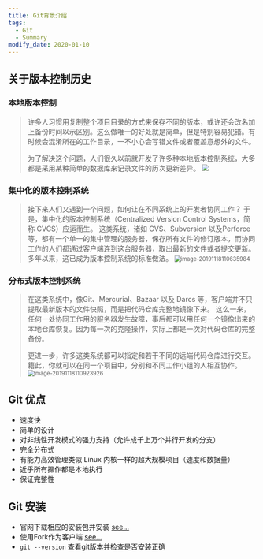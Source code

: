 ```yaml
---
title: Git背景介绍
tags: 
  - Git
  - Summary
modify_date: 2020-01-10
---
```


## 关于版本控制历史

### 本地版本控制

>许多人习惯用复制整个项目目录的方式来保存不同的版本，或许还会改名加上备份时间以示区别。这么做唯一的好处就是简单，但是特别容易犯错。有时候会混淆所在的工作目录，一不小心会写错文件或者覆盖意想外的文件。
>
><!--more-->
>
>为了解决这个问题，人们很久以前就开发了许多种本地版本控制系统，大多都是采用某种简单的数据库来记录文件的历次更新差异。
><img src="https://i.loli.net/2020/05/17/R3TIsBWSgx4KlhH.png" style="zoom: 80%;" />

### 集中化的版本控制系统

>接下来人们又遇到一个问题，如何让在不同系统上的开发者协同工作？ 于是，集中化的版本控制系统（Centralized Version Control Systems，简称 CVCS）应运而生。 这类系统，诸如 CVS、Subversion 以及Perforce 等，都有一个单一的集中管理的服务器，保存所有文件的修订版本，而协同工作的人们都通过客户端连到这台服务器，取出最新的文件或者提交更新。 多年以来，这已成为版本控制系统的标准做法。
><img src="https://i.loli.net/2020/05/17/hcQS4igRmFnUK6d.png" alt="image-20191118110635984" style="zoom: 80%;" />

### 分布式版本控制系统

>在这类系统中，像Git、Mercurial、Bazaar 以及 Darcs 等，客户端并不只提取最新版本的文件快照，而是把代码仓库完整地镜像下来。 这么一来，任何一处协同工作用的服务器发生故障，事后都可以用任何一个镜像出来的本地仓库恢复。因为每一次的克隆操作，实际上都是一次对代码仓库的完整备份。
>
>更进一步，许多这类系统都可以指定和若干不同的远端代码仓库进行交互。籍此，你就可以在同一个项目中，分别和不同工作小组的人相互协作。
><img src="https://i.loli.net/2020/05/17/T5LWngqXrbm7isw.png" alt="image-20191118110923926" style="zoom: 80%;" />

## Git 优点

*  速度快
*  简单的设计
*  对非线性开发模式的强力支持（允许成千上万个并行开发的分支）
*  完全分布式
*  有能力高效管理类似 Linux 内核一样的超大规模项目（速度和数据量）
*  近乎所有操作都是本地执行
*  保证完整性

## Git 安装

* 官网下载相应的安装包并安装 [see...]( https://git-scm.com/downloads )
* 使用Fork作为客户端 [see...]( https://git-fork.com/ )
* `git --version` 查看git版本并检查是否安装正确